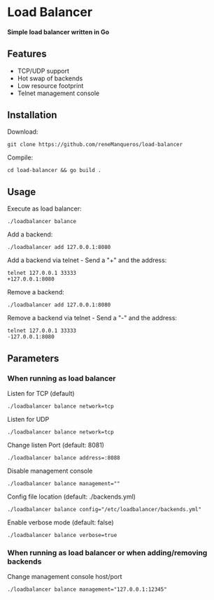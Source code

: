 # Load Balancer
#### Simple load balancer written in Go

## Features
- TCP/UDP support
- Hot swap of backends
- Low resource footprint
- Telnet management console

## Installation
Download:
```shell
git clone https://github.com/reneManqueros/load-balancer
```

Compile:
```shell
cd load-balancer && go build .
````

## Usage

Execute as load balancer:
```shell
./loadbalancer balance
```

Add a backend:
```shell
./loadbalancer add 127.0.0.1:8080
```

Add a backend via telnet - Send a "+" and the address:
```shell
telnet 127.0.0.1 33333
+127.0.0.1:8080
```

Remove a backend:
```shell
./loadbalancer add 127.0.0.1:8080
```

Remove a backend via telnet - Send a "-" and the address:
```shell
telnet 127.0.0.1 33333
-127.0.0.1:8080
```

## Parameters 

### When running as load balancer
Listen for TCP (default)
```shell
./loadbalancer balance network=tcp
```

Listen for UDP
```shell
./loadbalancer balance network=tcp
```

Change listen Port (default: 8081)
```shell
./loadbalancer balance address=:8088
```

Disable management console
```shell
./loadbalancer balance management=""
```

Config file location (default: ./backends.yml)
```shell
./loadbalancer balance config="/etc/loadbalancer/backends.yml"
```

Enable verbose mode (default: false)
```shell
./loadbalancer balance verbose=true
```

### When running as load balancer or when adding/removing backends
Change management console host/port
```shell
./loadbalancer balance management="127.0.0.1:12345"
```
 

